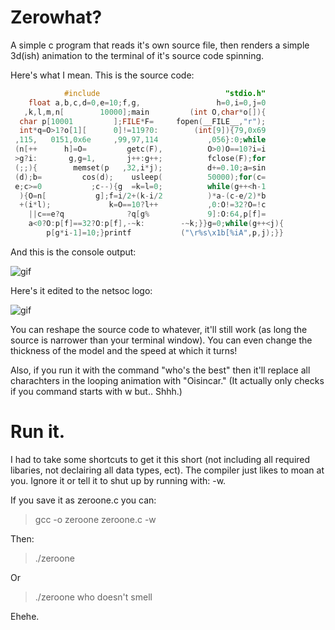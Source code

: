 # Zerowhat?
A simple c program that reads it's own source file, then renders a simple 3d(ish) animation to the terminal of it's source code spinning.


Here's what I mean. This is the source code:
``` C
            #include                            "stdio.h"
    float a,b,c,d=0,e=10;f,g,                 h=0,i=0,j=0
   ,k,l,m,n[        10000];main         (int O,char*o[]){
  char p[10001         ];FILE*F=     fopen(__FILE__,"r");
  int*q=O>1?o[1][      0]!=119?0:        (int[9]){79,0x69
 ,115,   0151,0x6e     ,99,97,114           ,056}:0;while
 (n[++      h]=O=         getc(F),          O>0)O==10?i=i
 >g?i:       g,g=1,       j++:g++;          fclose(F);for
 (;;){        memset(p   ,32,i*j);          d+=0.10;a=sin
 (d);b=         cos(d);    usleep(          50000);for(c=
 e;c>=0           ;c--){g  =k=l=0;          while(g++<h-1
  ){O=n[           g];f=i/2+(k-i/2          )*a-(c-e/2)*b
  +(i*l);             k=O==10?l++           ,0:O!=32?O=!c
    ||c==e?q              ?q[g%             9]:O:64,p[f]=
    a<0?O:p[f]==32?O:p[f],-~k:        -~k;}}g=0;while(g++<j){ 
        p[g*i-1]=10;}printf           ("\r%s\x1b[%iA",p,j);}} 
```

And this is the console output:

![gif](http://i.giphy.com/xT77XLd01vQzaYzmuY.gif)

Here's it edited to the netsoc logo:

![gif](http://i.giphy.com/RIlwCLpFmtyqk.gif)


You can reshape the source code to whatever, it'll still work (as long the source is narrower than your terminal window). You can even change the thickness of the model and the speed at which it turns! 

Also, if you run it with the command "who's the best" then it'll replace all charachters in the looping animation with "Oisincar." (It actually only checks if you command starts with w but.. Shhh.)

# Run it.
I had to take some shortcuts to get it this short (not including all required libaries, not declairing all data types, ect). The compiler just likes to moan at you. Ignore it or tell it to shut up by running with: -w.

If you save it as zeroone.c you can:
> gcc -o zeroone zeroone.c -w

Then:

> ./zeroone

Or

> ./zeroone who doesn't smell

Ehehe.
